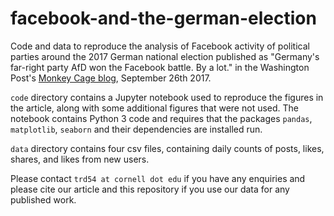 # facebook-and-the-german-election

Code and data to reproduce the analysis of Facebook activity of political parties around the 2017 German national election published as "Germany's far-right party AfD won the Facebook battle. By a lot." in the Washington Post's [Monkey Cage blog](https://www.washingtonpost.com/news/monkey-cage/wp/2017/09/26/germanys-far-right-party-afd-won-the-facebook-battle-by-a-lot/), September 26th 2017.

`code` directory contains a Jupyter notebook used to reproduce the figures in the article, along with some additional figures that were not used. The notebook contains Python 3 code and requires  that the packages `pandas`, `matplotlib`, `seaborn` and their dependencies are installed run.

`data` directory contains four csv files, containing daily counts of posts, likes, shares, and likes from new users.

Please contact `trd54 at cornell dot edu` if you have any enquiries and please cite our article and this repository if you use our data for any published work.
